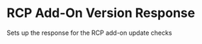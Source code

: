 RCP Add-On Version Response
=======================

Sets up the response for the RCP add-on update checks
